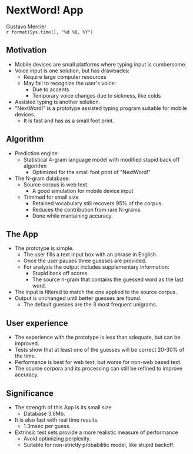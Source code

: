# NextWord! App
Gustavo Mercier  
`r format(Sys.time(), "%d %B, %Y")`  



## Motivation

* Mobile devices are small platforms where typing input is cumbersome.
* Voice input is one solution, but has drawbacks:
     + Require large computer resources
     + May fail to recognize the user's voice:
          - Due to accents
          - Temporary voice changes due to sickness, like colds
* Assisted typing is another solution.
* "NextWord!" is a prototype assisted typing program suitable for mobile devices.
     + It is fast and has as a small foot print.

## Algorithm

* Prediction engine:
     + Statistical 4-gram language model with modified stupid back off algorithm
          - Optimized for the small foot print of "NextWord!"
* The N-gram database:
     + Source corpus is web text.
          - A good simulation for mobile device input
     + Trimmed for small size
          - Retained vocabulary still recovers 95% of the corpus.
          - Reduces the contribution from rare N-grams.
          - Done while mantaining accuracy.

<!-- Slidy source hosted in [github cvCalculator_slides](https://github.com/gamercier/cvCalculator_slides/tree/gh-pages) -->

<!-- Shiny app source hosted in [github cvCalculator](https://github.com/gamercier/cvCalculator) -->

## The App

* The prototype is simple.
     + The user fills a text input box with an phrase in English.
     + Once the user pauses three guesses are provided.
     + For analysis the output includes supplementary information:
          - Stupid back off scores
          - The source n-gram that contains the guessed word as the last word.
* The input is filtered to match the one applied to the source corpus.
* Output is unchanged until better guesses are found.
     + The default guesses are the 3 most frequent unigrams.

## User experience

* The experience with the prototype is less than adequate, but can be improved.
* Tests show that at least one of the guesses will be correct 20-30% of the time.
* Performance is best for web text, but worse for non-web based text.
* The source corpora and its processing can still be refined to improve accuracy.

## Significance

* The strength of this App is its small size
     + Database 3.6Mb.
* It is also fast with real time results.
     + 1.3msec per guess.
* Extrinsic test sets provide a more realistic measure of performance
     + Avoid optimizing perplexity.
     + Suitable for non-strictly probabilitic model, like stupid backoff.
